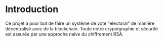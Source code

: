 Introduction
============


Ce projet a pour but de faire un système de vote "electoral" de manière décentralisé avec de la blockchain. Toute notre crypotgraphie et sécurité est assurée par une approche naïve du chiffrement RSA.

